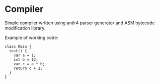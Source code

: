 # Compiler

Simple compiler written using antlr4 parser generator and ASM bytecode modification library.

Example of working code:
```
class Main {
  test() {
    var a = 1;
    int b = 12;
    var c = a * b;
    return c + 2;      
  }
}
```